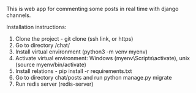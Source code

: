 This is web app for commenting some posts in real time with django channels.

Installation instructions:

1. Clone the project - git clone (ssh link, or https)
2. Go to directory /chat/
3. Install virtual environment (python3 -m venv myenv)
4. Activate virtual environment: Windows (myenv\Scripts\activate), unix (source myenv/bin/activate)
5. Install relations - pip install -r requirements.txt
6. Go to directory chat/posts and run python manage.py migrate
7. Run redis server (redis-server)
